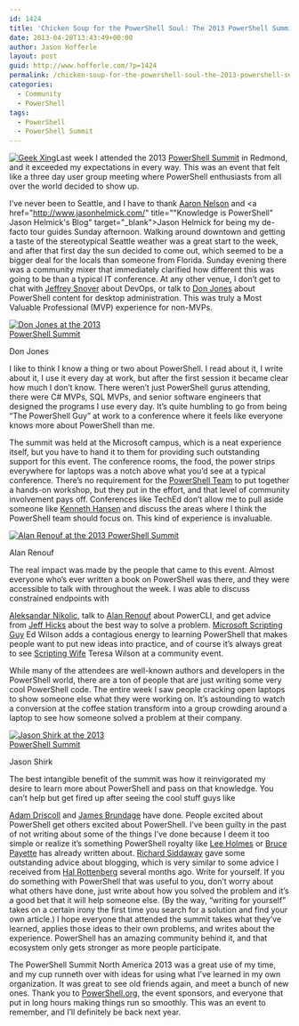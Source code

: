 ```yaml
---
id: 1424
title: 'Chicken Soup for the PowerShell Soul: The 2013 PowerShell Summit'
date: 2013-04-28T13:43:49+00:00
author: Jason Hofferle
layout: post
guid: http://www.hofferle.com/?p=1424
permalink: /chicken-soup-for-the-powershell-soul-the-2013-powershell-summit/
categories:
  - Community
  - PowerShell
tags:
  - PowerShell
  - PowerShell Summit
---
```

[<img src="/assets/img/Geek-Xing-225x300.jpg" alt="Geek Xing" width="225" height="300" class="alignleft size-medium wp-image-1425" srcset="/assets/img/Geek-Xing-225x300.jpg 225w, /assets/img/Geek-Xing-112x150.jpg 112w, /assets/img/Geek-Xing-360x480.jpg 360w, /assets/img/Geek-Xing.jpg 600w" sizes="(max-width: 225px) 100vw, 225px" />](/assets/img/Geek-Xing.jpg)Last week I attended the 2013 <a href="http://powershell.org/wp/powershell-summit-north-america/" title="PowerShell Summit North America" target="_blank">PowerShell Summit</a> in Redmond, and it exceeded my expectations in every way. This was an event that felt like a three day user group meeting where PowerShell enthusiasts from all over the world decided to show up.

I’ve never been to Seattle, and I have to thank <a href="http://sqlvariant.com/" title="SQLvariations: SQL Server, a little PowerShell, maybe some Hyper-V" target="_blank">Aaron Nelson</a> and <a href="http://www.jasonhelmick.com/" title=""Knowledge is PowerShell" Jason Helmick's Blog" target="_blank">Jason Helmick</a> for being my de-facto tour guides Sunday afternoon. Walking around downtown and getting a taste of the stereotypical Seattle weather was a great start to the week, and after that first day the sun decided to come out, which seemed to be a bigger deal for the locals than someone from Florida. Sunday evening there was a community mixer that immediately clarified how different this was going to be than a typical IT conference. At any other venue, I don’t get to chat with <a href="http://www.jsnover.com/blog/" title="Jeffrey Snover's blog" target="_blank">Jeffrey Snover</a> about DevOps, or talk to <a href="http://concentratedtech.com/" title="Concentrated Technology" target="_blank">Don Jones</a> about PowerShell content for desktop administration. This was truly a Most Valuable Professional (MVP) experience for non-MVPs.

<div id="attachment_1427" style="width: 235px" class="wp-caption alignright">
  <a href="/assets/img/Don-Jones.jpg"><img src="/assets/img/Don-Jones-225x300.jpg" alt="Don Jones at the 2013 PowerShell Summit" width="225" height="300" class="size-medium wp-image-1427" srcset="/assets/img/Don-Jones-225x300.jpg 225w, /assets/img/Don-Jones-112x150.jpg 112w, /assets/img/Don-Jones-360x480.jpg 360w, /assets/img/Don-Jones.jpg 600w" sizes="(max-width: 225px) 100vw, 225px" /></a>
  
  <p class="wp-caption-text">
    Don Jones
  </p>
</div>

I like to think I know a thing or two about PowerShell. I read about it, I write about it, I use it every day at work, but after the first session it became clear how much I don’t know. There weren’t just PowerShell gurus attending, there were C# MVPs, SQL MVPs, and senior software engineers that designed the programs I use every day. It&#8217;s quite humbling to go from being &#8220;The PowerShell Guy&#8221; at work to a conference where it feels like everyone knows more about PowerShell than me.

The summit was held at the Microsoft campus, which is a neat experience itself, but you have to hand it to them for providing such outstanding support for this event. The conference rooms, the food, the power strips everywhere for laptops was a notch above what you’d see at a typical conference. There&#8217;s no requirement for the <a href="http://blogs.msdn.com/b/powershell/" title="Windows PowerShell Blog" target="_blank">PowerShell Team</a> to put together a hands-on workshop, but they put in the effort, and that level of community involvement pays off. Conferences like TechEd don&#8217;t allow me to pull aside someone like <a href="http://www.powershellmagazine.com/2011/10/28/an-interview-with-powershell-expert-kenneth-hansen/" title="An interview with PowerShell expert Kenneth Hansen" target="_blank">Kenneth Hansen</a> and discuss the areas where I think the PowerShell team should focus on. This kind of experience is invaluable.

<div id="attachment_1426" style="width: 310px" class="wp-caption alignleft">
  <a href="/assets/img/Alan-Renouf.jpg"><img src="/assets/img/Alan-Renouf-300x227.jpg" alt="Alan Renouf at the 2013 PowerShell Summit" width="300" height="227" class="size-medium wp-image-1426" srcset="/assets/img/Alan-Renouf-300x227.jpg 300w, /assets/img/Alan-Renouf-150x113.jpg 150w, /assets/img/Alan-Renouf-633x480.jpg 633w, /assets/img/Alan-Renouf.jpg 800w" sizes="(max-width: 300px) 100vw, 300px" /></a>
  
  <p class="wp-caption-text">
    Alan Renouf
  </p>
</div>The real impact was made by the people that came to this event. Almost everyone who’s ever written a book on PowerShell was there, and they were accessible to talk with throughout the week. I was able to discuss constrained endpoints with 

<a href="http://www.powershellmagazine.com/" title="PowerShell Magazine" target="_blank">Aleksandar Nikolic</a>, talk to <a href="http://www.virtu-al.net/" title="Virtually everything is POSHable" target="_blank">Alan Renouf</a> about PowerCLI, and get advice from <a href="http://jdhitsolutions.com/blog/" title="The Lonely Administrator" target="_blank">Jeff Hicks</a> about the best way to solve a problem. <a href="http://blogs.technet.com/b/heyscriptingguy/" title="Hey, Scripting Guy! Blog" target="_blank">Microsoft Scripting Guy</a> Ed Wilson adds a contagious energy to learning PowerShell that makes people want to put new ideas into practice, and of course it’s always great to see <a href="http://twitter.com/ScriptingWife" title="Scripting Wife on Twitter" target="_blank">Scripting Wife</a> Teresa Wilson at a community event.

While many of the attendees are well-known authors and developers in the PowerShell world, there are a ton of people that are just writing some very cool PowerShell code. The entire week I saw people cracking open laptops to show someone else what they were working on. It’s astounding to watch a conversion at the coffee station transform into a group crowding around a laptop to see how someone solved a problem at their company. 

<div id="attachment_1428" style="width: 235px" class="wp-caption alignright">
  <a href="/assets/img/Jason-Shirk.jpg"><img src="/assets/img/Jason-Shirk-225x300.jpg" alt="Jason Shirk at the 2013 PowerShell Summit" width="225" height="300" class="size-medium wp-image-1428" srcset="/assets/img/Jason-Shirk-225x300.jpg 225w, /assets/img/Jason-Shirk-112x150.jpg 112w, /assets/img/Jason-Shirk-360x480.jpg 360w, /assets/img/Jason-Shirk.jpg 600w" sizes="(max-width: 225px) 100vw, 225px" /></a>
  
  <p class="wp-caption-text">
    Jason Shirk
  </p>
</div>The best intangible benefit of the summit was how it reinvigorated my desire to learn more about PowerShell and pass on that knowledge. You can&#8217;t help but get fired up after seeing the cool stuff guys like 

<a href="http://csharpening.net/" title="Adam Driscoll's Blog" target="_blank">Adam Driscoll</a> and <a href="http://start-automating.com/" title="Start-Automating" target="_blank">James Brundage</a> have done. People excited about PowerShell get others excited about PowerShell. I’ve been guilty in the past of not writing about some of the things I&#8217;ve done because I deem it too simple or realize it’s something PowerShell royalty like <a href="http://www.leeholmes.com/blog/" title="Precision Computing" target="_blank">Lee Holmes</a> or <a href="http://twitter.com/BrucePayette" title="Bruce Payette on Twitter" target="_blank">Bruce Payette</a> has already written about. <a href="http://richardspowershellblog.wordpress.com/" title="Richard Siddaway's Blog" target="_blank">Richard Siddaway</a> gave some outstanding advice about blogging, which is very similar to some advice I received from <a href="http://halr9000.com/" title="TechProsaic" target="_blank">Hal Rottenberg</a> several months ago. Write for yourself. If you do something with PowerShell that was useful to you, don&#8217;t worry about what others have done, just write about how you solved the problem and it&#8217;s a good bet that it will help someone else. (By the way, “writing for yourself” takes on a certain irony the first time you search for a solution and find your own article.) I hope everyone that attended the summit takes what they&#8217;ve learned, applies those ideas to their own problems, and writes about the experience. PowerShell has an amazing community behind it, and that ecosystem only gets stronger as more people participate.

The PowerShell Summit North America 2013 was a great use of my time, and my cup runneth over with ideas for using what I’ve learned in my own organization. It was great to see old friends again, and meet a bunch of new ones. Thank you to <a href="http://powershell.org" title="PowerShell.org" target="_blank">PowerShell.org</a>, the event sponsors, and everyone that put in long hours making things run so smoothly. This was an event to remember, and I’ll definitely be back next year.